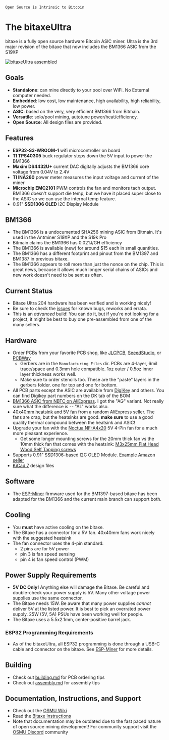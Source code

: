 ```
Open Source is Intrinsic to Bitcoin
```
# The bitaxeUltra
bitaxe is a fully open source hardware Bitcoin ASIC miner. Ultra is the 3rd major revision of the bitaxe that now includes the BM1366 ASIC from the S19XP

![bitaxeUltra assembled](doc/bitaxe_204.jpg)

## Goals
- **Standalone**: can mine directly to your pool over WiFi. No External computer needed.
- **Embedded**: low cost, low maintenance, high availability, high reliability, low power.
- **ASIC**: based on the very, very efficient BM1366 from Bitmain.
- **Versatile**: solo/pool mining, autotune power/heat/efficiency.
- **Open Source**: All design files are provided.

## Features
- **ESP32-S3-WROOM-1** wifi microcontroller on board
- **TI TPS40305** buck regulator steps down the 5V input to power the BM1366
- **Maxim DS4432U+** current DAC digitally adjusts the BM1366 core voltage from 0.04V to 2.4V
- **TI INA260** power meter measures the input voltage and current of the miner
- **Microchip EMC2101** PWM controls the fan and monitors tach output. BM1366 doesn't support die temp, but we have it placed super close to the ASIC so we can use the internal temp feature.
- 0.91" **SSD1306 OLED** I2C Display Module 

## BM1366
- The BM1366 is a undocumented SHA256 mining ASIC from Bitmain. It's used in the Antminer S19XP and the S19k Pro
- Bitmain claims the BM1366 has 0.021J/GH efficiency
- The BM1366 is available (new) for around $15 each in small quantities.
- The BM1366 has a different footprint and pinout from the BM1397 and BM1387 in previous bitaxe.
- The BM1366 appears to roll more than just the nonce on the chip. This is great news, because it allows much longer serial chains of ASICs and new work doesn't need to be sent as often.

## Current Status
- Bitaxe Ultra 204 hardware has been verified and is working nicely!
- Be sure to check the [issues](https://github.com/skot/bitaxe/issues) for known bugs, reworks and errata.
- This is an _advanced_ build! You can do it, but if you're not looking for a project, it might be best to buy one pre-assembled from one of the many sellers.

## Hardware
- Order PCBs from your favorite PCB shop, like [JLCPCB](https://jlcpcb.com), [SeeedStudio](https://www.seeedstudio.com/fusion_pcb.html), or [PCBWay](https://www.pcbway.com)
    - Gerbers are in the `Manufacturing Files` dir. PCBs are 4-layer, 6mil trace/space and 0.3mm hole compatible. 1oz outer / 0.5oz inner layer thickness works well.
    - Make sure to order stencils too. These are the "paste" layers in the gerbers folder. one for top and one for bottom.
- All PCB parts except the ASIC are available from [DigiKey](https://www.digikey.com/en/products) and others. You can find Digikey part numbers on the DK tab of the BOM
- [BM1366 ASIC from NBTC on AliExpress](https://www.aliexpress.us/item/3256804709142138.html). I got the "AG" variant. Not really sure what the difference is -- "AL" works also.
- [40x40mm heatsink and 5V fan](https://www.aliexpress.com/item/2251832861666365.html) from a random AliExpress seller. The fans are crap, but the heatsinks are good. **make sure** to use a good quality thermal compound between the heatsink and ASIC!
- Upgrade your fan with the [Noctua NF-A4x20](https://www.amazon.com/Noctua-NF-A4x20-5V-PWM-Premium-Quality/dp/B071FNHVXN) 5V 4-Pin fan for a much more pleasant experience.
	- Get some longer mounting screws for the 20mm thick fan vs the 10mm thick fan that comes with the heatsink: [M3x25mm Flat Head Wood Self Tapping screws](https://www.amazon.com/dp/B08W5DQ23J)
- Supports 0.91" SSD1306-based I2C OLED Module. [Example Amazon seller](https://www.amazon.com/gp/product/B08ZY4YBHL)
- [KiCad 7](https://www.kicad.org) design files

## Software
- The [ESP-Miner](https://github.com/skot/ESP-Miner) firmware used for the BM1397-based bitaxe has been adapted for the BM1366 and the current main branch can support both.

## Cooling
- You **must** have active cooling on the bitaxe. 
- The Bitaxe has a connector for a 5V fan. 40x40mm fans work nicely with the suggested heatsink
- The fan connector uses the 4-pin standard:
	- 2 pins are for 5V power
	- pin 3 is fan speed sensing
	- pin 4 is fan speed control (PWM) 

## Power Supply Requirements
- **5V DC Only!** Anything else will damage the Bitaxe. Be careful and double-check your power supply is 5V. Many other voltage power supplies use the same connector.
- The Bitaxe needs 15W. Be aware that many power supplies _cannot_ deliver 5V at the listed power. It is best to pick an overrated power supply. 25W (5V, 5A) PSUs have been working well for people.
- The Bitaxe uses a 5.5x2.1mm, center-positive barrel jack.

### ESP32 Programming Requirements
- As of the bitaxeUltra, all ESP32 programming is done through a USB-C cable and connector on the bitaxe. See [ESP-Miner](https://github.com/skot/ESP-Miner) for more details.

## Building
- Check out [building.md](building.md) for PCB ordering tips
- Check out [assembly.md](assembly.md) for assembly tips

## Documentation, Instructions, and Support
- Check out the [OSMU Wiki](https://osmu.wiki/bitaxe/about/)
- Read the [Bitaxe Instructions](https://osmu.wiki/doc-assets/bitaxe/Bitaxe-Instructions.pdf)
- Note that documentation may be outdated due to the fast paced nature of open source mining development! For community support visit the [OSMU Discord](https://discord.gg/VxNqpPzCYW) community
